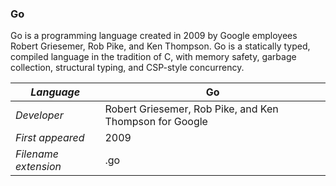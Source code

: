 ### Go
Go is a programming language created in 2009 by Google employees Robert Griesemer, Rob Pike, and Ken Thompson. Go is a statically typed, compiled language in the tradition of C, with memory safety, garbage collection, structural typing, and CSP-style concurrency.

|_Language_|Go|
|-|-|
|_Developer_|Robert Griesemer, Rob Pike, and Ken Thompson for Google|
|_First appeared_|2009|
|_Filename extension_|.go|